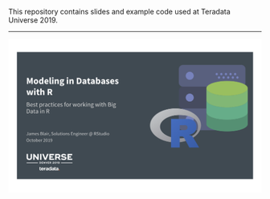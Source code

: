 This repository contains slides and example code used at Teradata Universe 2019.

---

![](slides/images/first-slide.png)